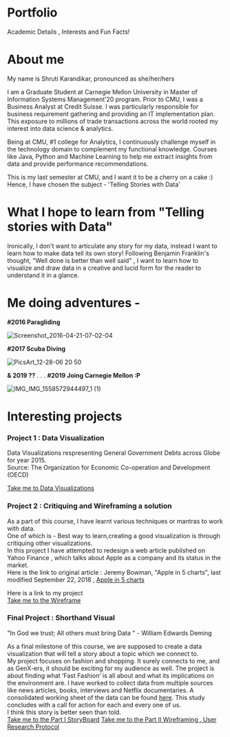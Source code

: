 # Portfolio
Academic Details , Interests and Fun Facts!

# About me
My name is Shruti Karandikar, pronounced as she/her/hers

I am a Graduate Student at Carnegie Mellon University in Master of Information Systems Management’20 program. Prior to CMU, I was a Business Analyst at Credit Suisse. I was particularly responsible for business requirement gathering and providing an IT implementation plan. This exposure to millions of trade transactions across the world rooted my interest into data science & analytics.
 
Being at CMU, #1 college for Analytics, I continuously challenge myself in the technology domain to complement my functional knowledge. Courses like Java, Python and Machine Learning to help me extract insights from data and provide performance recommendations.

This is my last semester at CMU, and I want it to be a cherry on a cake :) 
Hence, I have chosen the subject - 'Telling Stories with Data'

# What I hope to learn from "Telling stories with Data" 
Ironically, I don't want to articulate any story for my data, instead I want to learn how to make data tell its own story!
Following Benjamin Franklin's thought, "Well done is better than well said" , I want to learn how to visualize and draw data in a creative and lucid form for the reader to understand it in a glance.

# Me doing adventures - 

**#2016 Paragliding**

![Screenshot_2016-04-21-07-02-04](https://user-images.githubusercontent.com/59716372/72691452-7e616f00-3af3-11ea-9799-159f1cf4e56f.png)



**#2017 Scuba Diving**

![PicsArt_12-28-06 20 50](https://user-images.githubusercontent.com/59716372/72691428-4c500d00-3af3-11ea-99fc-c4862ca0afe2.jpg)

**& 2019 ??**
.
.
.
**#2019 Joing Carnegie Mellon :P**

![IMG_IMG_1558572944497_1 (1)](https://user-images.githubusercontent.com/59716372/72691483-cb454580-3af3-11ea-940d-adbd29e2cee1.jpg)


# Interesting projects 



### Project 1 : Data Visualization
Data Visualizations respresenting General Government Debts across Globe for year 2015.<br>
Source: The Organization for Economic Co-operation and Development (OECD) 

[Take me to Data Visualizations](DataViz2.md)

### Project 2 : Critiquing and Wireframing a solution

As a part of this course, I have learnt various techniques or mantras to work with data.<br>
One of which is - Best way to learn,creating a good visualization is through critiquing other visualizations.<br>
In this project I have attempted to redesign a web article published on Yahoo Finance , which talks about Apple as a company and its status in the market.<br>
Here is the link to original article : Jeremy Bowman, "Apple in 5 charts", last modified September 22, 2018 , [Apple in 5 charts](https://finance.yahoo.com/news/apple-5-charts-141500849.html)
 
Here is a link to my project<br>
[Take me to the Wireframe](Wireframe.md)

### Final Project : Shorthand Visual

"In God we trust; All others must bring Data " - William Edwards Deming 

As a final milestone of this course, we are supposed to create a data visualization that will tell a story about a topic which we connect to. <br>
My project focuses on fashion and shopping. It surely connects to me, and as GenX-ers, it should be exciting for my audience as well. The project is about finding what ‘Fast Fashion’ is all about and what its implications on the environment are. I have worked to collect data from multiple sources like news articles, books, interviews and Netflix documentaries. A consolidated working sheet of the data can be found [here](TSWD_Project_FastFashion.xlsx). This study concludes with a call for action for each and every one of us.<br>
I think this story is better seen than told. <br>
[Take me to the Part I StoryBoard](final_project_Shruti.md)
[Take me to the Part II Wireframing , User Research Protocol](final_project_partII.md)




